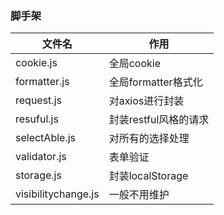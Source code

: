 ### 脚手架

文件名 | 作用
-- | --
cookie.js|全局cookie
formatter.js|全局formatter格式化
request.js|对axios进行封装
resuful.js|封装restful风格的请求
selectAble.js|对所有的选择处理
validator.js|表单验证
storage.js | 封装localStorage
visibilitychange.js | 一般不用维护